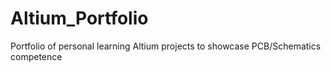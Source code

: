 # Altium_Portfolio
Portfolio of personal learning Altium projects to showcase PCB/Schematics competence
